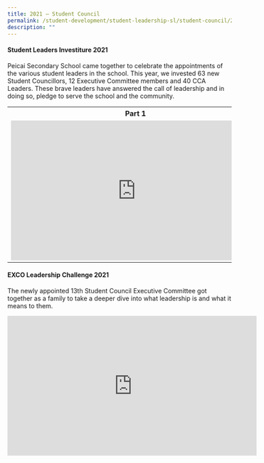```yaml
---
title: 2021 – Student Council
permalink: /student-development/student-leadership-sl/student-council/2021-student-council/
description: ""
---
```

<h4><strong>Student Leaders Investiture 2021</strong></h4>
<p>Peicai Secondary School came together to celebrate the appointments of the various student leaders in the school. This year, we invested 63 new Student Councillors, 12 Executive Committee members and 40 CCA Leaders. These brave leaders have answered the call of leadership and in doing so, pledge to serve the school and the community.&nbsp;</p>
<table>
<tbody>
<tr>
<th style="text-align: center;">Part 1</th>
<th style="text-align: center;">Part 2</th>
</tr>
<tr>
<td><iframe title="YouTube video player" src="https://www.youtube.com/embed/u07vkDHe9Q4" width="560" height="315" frameborder="0" allowfullscreen="allowfullscreen" data-mce-fragment="1"></iframe></td>
<td><iframe title="YouTube video player" src="https://www.youtube.com/embed/AOtJj-D_o98" width="560" height="315" frameborder="0" allowfullscreen="allowfullscreen" data-mce-fragment="1"></iframe></td>
</tr>
</tbody>
</table>
<h4><strong>EXCO Leadership Challenge 2021</strong></h4>
<p>The newly appointed 13th Student Council Executive Committee got together as a family to take a deeper dive into what leadership is and what it means to them.</p>
<p style="text-align: center;"><iframe title="[Peicai Council] EXCO Leadership Challenge 2021" src="https://www.youtube.com/embed/dFc4Mik-jMY" width="560" height="315" frameborder="0" allowfullscreen="allowfullscreen"></iframe></p>